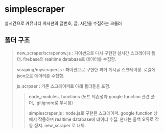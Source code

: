 # simplescraper
실시간으로 커뮤니티 게시판의 글번호, 글, 시간을 수집하는 크롤러 

## 폴더 구조
> new_scraper/scrapenow.js : 파이썬으로 다시 구현한 실시간 스크레이퍼 폴더. firebase의 realtime database로 데이터를 수집함.
>
> scraping/myscraper.js : 파이썬으로 구현한 과거 게시글 스크레이핑. 로컬에 json으로 데이터를 수집함. 
>
> js_scrpaer : 기존 스크레이퍼로 아래 폴더들을 포함. 
>> node_modules, functions (노드 의존성과 google function 관련 폴더, .gitignore로 무시됨)
>> >>
>> simplescraper.js : node.js로 구현된 스크레이퍼. google function 상에서 작동하며 realtime database에 데이터 수집. 현재는 콜백 오류로 작동 정지. new_scraper 로 대체. 
